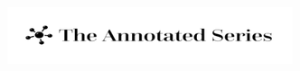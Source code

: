 <img src="./Annotated.png" alt="The Annotated Series Logo" style="width:100%; height:auto; max-height:100px;">
